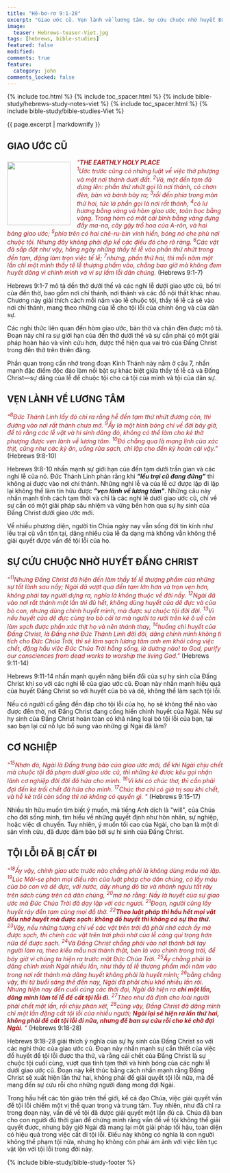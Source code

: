 ```yaml
---
title: "Hê-bơ-rơ 9:1-28"
excerpt: "Giao ước cũ. Vẹn lành về lương tâm. Sự cứu chuộc nhờ huyết Đấng Christ. Cơ nghiệp. Tội lỗi đã bị cất đi. ."
image:
  teaser: Hebrews-teaser-Viet.jpg
tags: [hebrews, bible-studies]
featured: false
modified:
comments: true
feature:
  category: john
comments_locked: false
---
```


{% include toc.html %}
{% include toc_spacer.html %}
{% include bible-study/hebrews-study-notes-viet %}
{% include toc_spacer.html %}
{% include bible-study/bible-studies-Viet %}

{{ page.excerpt | markdownify }}

## GIAO ƯỚC CŨ
<div>
<p>
<img alt src="{{ site.url }}/assets/images/Hebrews-teaser-Viet.jpg" style="border: 0px none; margin: 7px 15px 0px 0px; max-width: 100%; height: 148px; padding: 0px; float: left;">
    <span style="color: rgb(159, 29, 33);"><i>"<strong>THE EARTHLY HOLY PLACE</strong><br /><sup>1</sup>Ước trước cũng có những luật về việc thờ phượng và một nơi thánh dưới đất. <sup>2</sup>Vả, một đền tạm đã dựng lên: phần thứ nhứt gọi là nơi thánh, có chơn đèn, bàn và bánh bày ra; <sup>3</sup>rồi đến phía trong màn thứ hai, tức là phần gọi là nơi rất thánh, <sup>4</sup>có lư hương bằng vàng và hòm giao ước, toàn bọc bằng vàng. Trong hòm có một cái bình bằng vàng đựng đầy ma-na, cây gậy trổ hoa của A-rôn, và hai bảng giao ước; <sup>5</sup>phía trên có hai chê-ru-bin vinh hiển, bóng nó che phủ nơi chuộc tội. Nhưng đây không phải dịp kể các điều đó cho rõ ràng. <sup>6</sup>Các vật đã sắp đặt như vậy, hằng ngày những thầy tế lễ vào phần thứ nhứt trong đền tạm, đặng làm trọn việc tế lễ; <sup>7</sup>nhưng, phần thứ hai, thì mỗi năm một lần chỉ một mình thầy tế lễ thượng phẩm vào, chẳng bao giờ mà không đem huyết dâng vì chính mình và vì sự lầm lỗi dân chúng.</i></span> (Hebrews 9:1-7)
    </p>
</div>

Hebrews 9:1-7 mô tả đền thờ dưới thế và các nghi lễ dưới giao ước cũ, bố trí của đền thờ, bao gồm nơi chí thánh, nơi thánh và các đồ nội thất khác nhau. Chương này giải thích cách mỗi năm vào lễ chuộc tội, thầy tế lễ cả sẽ vào nơi chí thánh, mang theo những của lễ  cho tội lỗi của chính ông và của dân sự.

Các nghi thức liên quan đến hòm giao ước, bàn thờ và chân đèn được mô tả. Đoạn này chỉ ra sự giới hạn của đền thờ dưới thế và sự cần phải có một giải pháp hoàn hảo và vĩnh cửu hơn, được thể hiện qua vai trò của Đấng Christ trong đền thờ trên thiên đàng.

Phần quan trọng cần nhớ trong đoạn Kinh Thánh này nằm ở câu 7, nhấn mạnh đặc điểm độc đáo làm nổi bật sự khác biệt giữa thầy tế lễ cả và Đấng Christ—sự dâng của lễ để chuộc tội cho cả tội của mình và tội của dân sự.

## VẸN LÀNH VỀ LƯƠNG TÂM

<span style="color: rgb(159, 29, 33);">
<i>"<sup>8</sup>Ðức Thánh Linh lấy đó chỉ ra rằng hễ đền tạm thứ nhứt đương còn, thì đường vào nơi rất thánh chưa mở. <sup>9</sup>Ấy là một hình bóng chỉ về đời bây giờ, để tỏ rằng các lễ vật và hi sinh dâng đó, không có thể làm cho kẻ thờ phượng được vẹn lành về lương tâm. <sup>10</sup>Ðó chẳng qua là mạng lịnh của xác thịt, cũng như các kỳ ăn, uống rửa sạch, chỉ lập cho đến kỳ hoán cải vậy."</i></span> (Hebrews 9:8-10)

Hebrews 9:8-10 nhấn mạnh sự giới hạn của đền tạm dưới trần gian và các nghi lễ của nó. Đức Thánh Linh phán rằng khi ***"lều trại cũ đang đứng"*** thì không ai được vào nơi chí thánh. Những nghi lễ và của lễ cứ được lập đi lập lại không thể làm tín hữu được ***"vẹn lành về lương tâm"***. Những câu này nhấn mạnh tính cách tạm thời và chỉ là các nghi lễ dưới giao ước cũ, chỉ về sự cần có một giải pháp sâu nhiệm và vững bền hơn qua sự hy sinh của Đấng Christ dưới giao ước mới.

Về nhiều phương diện, người tin Chúa ngày nay vẫn sống đời tin kính như lều trại cũ vẫn tồn tại, dâng nhiều của lễ đa dạng mà không vẫn không thể giải quyết được vấn đề tội lỗi của họ.

## SỰ CỨU CHUỘC NHỜ HUYẾT ĐẤNG CHRIST

<span style="color: rgb(159, 29, 33);">
<i>"<sup>11</sup>Nhưng Ðấng Christ đã hiện đến làm thầy tế lễ thượng phẩm của những sự tốt lành sau nầy; Ngài đã vượt qua đền tạm lớn hơn và trọn vẹn hơn, không phải tay người dựng ra, nghĩa là không thuộc về đời nầy.  
<sup>12</sup>Ngài đã vào nơi rất thánh một lần thì đủ hết, không dùng huyết của dê đực và của bò con, nhưng dùng chính huyết mình, mà được sự chuộc tội đời đời. <sup>13</sup>Vì nếu huyết của dê đực cùng tro bò cái tơ mà người ta rưới trên kẻ ô uế còn làm sạch được phần xác thịt họ và nên thánh thay, <sup>14</sup>huống chi huyết của Ðấng Christ, là Ðấng nhờ Ðức Thánh Linh đời đời, dâng chính mình không tì tích cho Ðức Chúa Trời, thì sẽ làm sạch lương tâm anh em khỏi công việc chết, đặng hầu việc Ðức Chúa Trời hằng sống, là dường nào! to God, purify our consciences from dead works to worship the living God."</i></span> (Hebrews 9:11-14)

Hebrews 9:11-14 nhấn mạnh quyền năng biến đổi của sự hy sinh của Đấng Christ khi so với các nghi lễ của giao ước cũ. Đoạn này nhấn mạnh hiệu quả của huyết Đấng Christ so với huyết của bò và dê, không thể làm sạch tội lỗi.

Nếu có người cố gắng đền đáp cho tội lỗi của họ, họ sẽ không thể nào vào được đền thờ, nơi Đấng Christ đang cống hiến chính huyết của Ngài. Nếu sự hy sinh của Đấng Christ hoàn toàn có khả năng loại bỏ tội lỗi của bạn, tại sao bạn lại cứ nỗ lực bổ sung vào những gì Ngài đã làm?

## CƠ NGHIỆP

<span style="color: rgb(159, 29, 33);">
<i>"<sup>15</sup>Nhơn đó, Ngài là Ðấng trung bảo của giao ước mới, để khi Ngài chịu chết mà chuộc tội đã phạm dưới giao ước cũ, thì những kẻ được kêu gọi nhận lãnh cơ nghiệp đời đời đã hứa cho mình. <sup>16</sup>Vì khi có chúc thơ, thì cần phải đợi đến kẻ trối chết đã hứa cho mình. <sup>17</sup>Chúc thơ chỉ có giá trị sau khi chết, và hễ kẻ trối còn sống thì nó không có quyền gì. "</i></span> (Hebrews 9:15-17)

Nhiều tín hữu muốn tìm biết ý muốn, mà tiếng Anh dịch là "will", của Chúa cho đời sống mình, tìm hiểu về những quyết định như hôn nhân, sự nghiệp, hoặc việc di chuyển. Tuy nhiên, ý muốn tối cao của Ngài, cho bạn là một di sản vĩnh cửu, đã được đảm bảo bởi sự hi sinh của Đấng Christ.

## TỘI LỖI ĐÃ BỊ CẤT ĐI

<span style="color: rgb(159, 29, 33);">
<i>"<sup>18</sup>Ấy vậy, chính giao ước trước nào chẳng phải là không dùng máu mà lập. <sup>19</sup>Lúc Môi-se phán mọi điều răn của luật pháp cho dân chúng, có lấy máu của bò con và dê đực, với nước, dây nhung đỏ tía và nhành ngưu tất rảy trên sách cùng trên cả dân chúng, <sup>20</sup>mà nó rằng: Nầy là huyết của sự giao ước mà Ðức Chúa Trời đã dạy lập với các ngươi. <sup>21</sup>Ðoạn, người cũng lấy huyết rảy đền tạm cùng mọi đồ thờ. <sup>22</sup><strong>Theo luật pháp thì hầu hết mọi vật đều nhờ huyết mà được sạch: không đổ huyết thì không có sự tha thứ.</strong> <sup>23</sup>Vậy, nếu những tượng chỉ về các vật trên trời đã phải nhờ cách ấy mà được sạch, thì chính các vật trên trời phải nhờ của lễ càng quí trọng hơn nữa để được sạch. <sup>24</sup>Vả Ðấng Christ chẳng phải vào nơi thánh bởi tay người làm ra, theo kiểu mẫu nơi thánh thật, bèn là vào chính trong trời, để bây giờ vì chúng ta hiện ra trước mặt Ðức Chúa Trời. <sup>25</sup>Ấy chẳng phải là dâng chính mình Ngài nhiều lần, như thầy tế lễ thượng phẩm mỗi năm vào trong nơi rất thánh mà dâng huyết không phải là huyết mình; <sup>26</sup>bằng chẳng vậy, thì từ buổi sáng thế đến nay, Ngài đã phải chịu khổ nhiều lần rồi. Nhưng hiện nay đến cuối cùng các thời đại, Ngài đã hiện ra <strong>chỉ một lần, dâng mình làm tế lễ để cất tội lỗi đi</strong>. <sup>27</sup>Theo như đã định cho loài người phải chết một lần, rồi chịu phán xét, <sup>28</sup>cũng vậy, Ðấng Christ đã dâng mình chỉ một lần đặng cất tội lỗi của nhiều người; <strong>Ngài lại sẽ hiện ra lần thứ hai, không phải để cất tội lỗi đi nữa, nhưng để ban sự cứu rỗi cho kẻ chờ đợi Ngài</strong>. "</i></span> (Hebrews 9:18-28)

Hebrews 9:18-28 giải thích ý nghĩa của sự hy sinh của Đấng Christ so với các nghi thức của giao ước cũ. Đoạn này nhấn mạnh sự cần thiết của việc đổ huyết để tội lỗi được tha thứ, và rằng cái chết của Đấng Christ là sự chuộc tội cuối cùng, vượt qua tính tạm thời và hình bóng của các nghi lễ dưới giao ước cũ. Đoạn này kết thúc bằng cách nhấn mạnh rằng Đấng Christ sẽ xuất hiện lần thứ hai, không phải để giải quyết tội lỗi nữa, mà để mang đến sự cứu rỗi cho những người đang mong đợi Ngài.

Trong hầu hết các tôn giáo trên thế giới, kể cả đạo Chúa, việc giải quyết vấn đề tội lỗi chiếm một vị thế quan trọng và trung tâm. Tuy nhiên, như đã chỉ ra trong đoạn này, vấn đề về tội đã được giải quyết một lần đủ cả. Chúa đã ban cho con người đủ thời gian để chứng minh rằng vấn đề về tội không thể giải quyết được, nhưng bây giờ Ngài đã mang lại một giải pháp tối hậu, toàn diện có hiệu quả trong việc cất đi tội lỗi. Điều này không có nghĩa là con người không thể phạm tội nữa, nhưng họ không còn phải ám ảnh với việc liên tục vật lộn với tội lỗi trong đời này.

{% include bible-study/bible-study-footer %}
